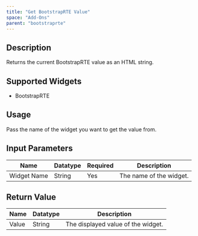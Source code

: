 ```yaml
---
title: "Get BootstrapRTE Value"
space: "Add-Ons"
parent: "bootstraprte"
---
```

## Description
Returns the current BootstrapRTE value as an HTML string.

## Supported Widgets
+ BootstrapRTE

## Usage
Pass the name of the widget you want to get the value from.

## Input Parameters



Name | Datatype | Required | Description
---- | -------- | ------- |---------------
Widget Name | String | Yes | The name of the widget.

## Return Value

Name | Datatype | Description
---- | --------- | ---------------
Value | String | The displayed value of the widget.

